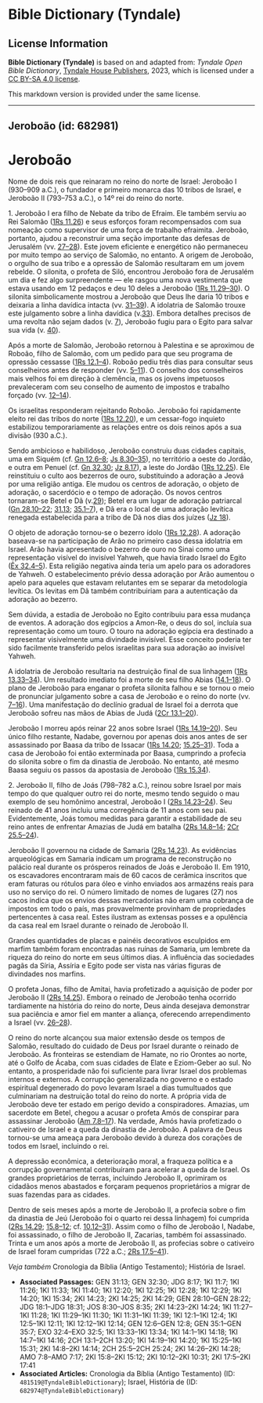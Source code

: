 # Bible Dictionary (Tyndale)

## License Information

**Bible Dictionary (Tyndale)** is based on and adapted from: _Tyndale Open Bible Dictionary_, [Tyndale House Publishers](https://tyndaleopenresources.com/), 2023, which is licensed under a [CC BY-SA 4.0 license](https://creativecommons.org/licenses/by-sa/4.0/legalcode.en).

This markdown version is provided under the same license.



--------------------------------

## Jeroboão (id: 682981)

Jeroboão
========

Nome de dois reis que reinaram no reino do norte de Israel: Jeroboão I (930–909 a.C.), o fundador e primeiro monarca das 10 tribos de Israel, e Jeroboão II (793–753 a.C.), o 14º rei do reino do norte.

1\. Jeroboão I era filho de Nebate da tribo de Efraim. Ele também serviu ao Rei Salomão ([1Rs 11\.26](https://ref.ly/1Kgs11:26)) e seus esforços foram recompensados com sua nomeação como supervisor de uma força de trabalho efraimita. Jeroboão, portanto, ajudou a reconstruir uma seção importante das defesas de Jerusalém (vv. [27–28](https://ref.ly/1Kgs11:27-1Kgs11:28)). Este jovem eficiente e energético não permaneceu por muito tempo ao serviço de Salomão, no entanto. A origem de Jeroboão, o orgulho de sua tribo e a opressão de Salomão resultaram em um jovem rebelde. O silonita, o profeta de Siló, encontrou Jeroboão fora de Jerusalém um dia e fez algo surpreendente — ele rasgou uma nova vestimenta que estava usando em 12 pedaços e deu 10 deles a Jeroboão ([1Rs 11\.29–30](https://ref.ly/1Kgs11:29-1Kgs11:30)). O silonita simbolicamente mostrou a Jeroboão que Deus lhe daria 10 tribos e deixaria a linha davídica intacta (vv. [31–39](https://ref.ly/1Kgs11:31-1Kgs11:39)). A idolatria de Salomão trouxe este julgamento sobre a linha davídica (v.[33](https://ref.ly/1Kgs11:33)). Embora detalhes precisos de uma revolta não sejam dados (v. [7](https://ref.ly/1Kgs11:7)), Jeroboão fugiu para o Egito para salvar sua vida (v. [40](https://ref.ly/1Kgs11:40)).

Após a morte de Salomão, Jeroboão retornou à Palestina e se aproximou de Roboão, filho de Salomão, com um pedido para que seu programa de opressão cessasse ([1Rs 12\.1–4](https://ref.ly/1Kgs12:1-1Kgs12:4)). Roboão pediu três dias para consultar seus conselheiros antes de responder (vv. [5–11](https://ref.ly/1Kgs12:5-1Kgs12:11)). O conselho dos conselheiros mais velhos foi em direção à clemência, mas os jovens impetuosos prevaleceram com seu conselho de aumento de impostos e trabalho forçado (vv. [12–14](https://ref.ly/1Kgs12:12-1Kgs12:14)).

Os israelitas responderam rejeitando Roboão. Jeroboão foi rapidamente eleito rei das tribos do norte ([1Rs 12\.20](https://ref.ly/1Kgs12:20)), e um cessar\-fogo inquieto estabilizou temporariamente as relações entre os dois reinos após a sua divisão (930 a.C.).

Sendo ambicioso e habilidoso, Jeroboão construiu duas cidades capitais, uma em Siquém (cf. [Gn 12\.6–8](https://ref.ly/Gen12:6-Gen12:8); [Js 8\.30–35](https://ref.ly/Josh8:30-Josh8:35)), no território a oeste do Jordão, e outra em Penuel (cf. [Gn 32\.30](https://ref.ly/Gen32:30); [Jz 8\.17](https://ref.ly/Judg8:17)), a leste do Jordão ([1Rs 12\.25](https://ref.ly/1Kgs12:25)). Ele reinstituiu o culto aos bezerros de ouro, substituindo a adoração a Jeová por uma religião antiga. Ele mudou os centros de adoração, o objeto de adoração, o sacerdócio e o tempo de adoração. Os novos centros tornaram\-se Betel e Dã (v.[29](https://ref.ly/1Kgs12:29)); Betel era um lugar de adoração patriarcal ([Gn 28\.10–22](https://ref.ly/Gen28:10-Gen28:22); [31\.13](https://ref.ly/Gen31:13); [35\.1–7](https://ref.ly/Gen35:1-Gen35:7)), e Dã era o local de uma adoração levítica renegada estabelecida para a tribo de Dã nos dias dos juízes ([Jz 18](https://ref.ly/Judg18:1-Judg18:31)).

O objeto de adoração tornou\-se o bezerro ídolo ([1Rs 12\.28](https://ref.ly/1Kgs12:28)). A adoração baseava\-se na participação de Arão no primeiro caso dessa idolatria em Israel. Arão havia apresentado o bezerro de ouro no Sinai como uma representação visível do invisível Yahweh, que havia tirado Israel do Egito ([Êx 32\.4–5](https://ref.ly/Exod32:4-Exod32:5)). Esta religião negativa ainda teria um apelo para os adoradores de Yahweh. O estabelecimento prévio dessa adoração por Arão aumentou o apelo para aqueles que estavam relutantes em se separar da metodologia levítica. Os levitas em Dã também contribuiriam para a autenticação da adoração ao bezerro.

Sem dúvida, a estadia de Jeroboão no Egito contribuiu para essa mudança de eventos. A adoração dos egípcios a Amon\-Re, o deus do sol, incluía sua representação como um touro. O touro na adoração egípcia era destinado a representar visivelmente uma divindade invisível. Esse conceito poderia ter sido facilmente transferido pelos israelitas para sua adoração ao invisível Yahweh.

A idolatria de Jeroboão resultaria na destruição final de sua linhagem ([1Rs 13\.33–34](https://ref.ly/1Kgs13:33-1Kgs13:34)). Um resultado imediato foi a morte de seu filho Abias ([14\.1–18](https://ref.ly/1Kgs14:1-1Kgs14:18)). O plano de Jeroboão para enganar o profeta silonita falhou e se tornou o meio de pronunciar julgamento sobre a casa de Jeroboão e o reino do norte (vv. [7–16](https://ref.ly/1Kgs14:7-1Kgs14:16)). Uma manifestação do declínio gradual de Israel foi a derrota que Jeroboão sofreu nas mãos de Abias de Judá ([2Cr 13\.1–20](https://ref.ly/2Chr13:1-2Chr13:20)).

Jeroboão I morreu após reinar 22 anos sobre Israel ([1Rs 14\.19–20](https://ref.ly/1Kgs14:19-1Kgs14:20)). Seu único filho restante, Nadabe, governou por apenas dois anos antes de ser assassinado por Baasa da tribo de Issacar ([1Rs 14\.20](https://ref.ly/1Kgs14:20); [15\.25–31](https://ref.ly/1Kgs15:25-1Kgs15:31)). Toda a casa de Jeroboão foi então exterminada por Baasa, cumprindo a profecia do silonita sobre o fim da dinastia de Jeroboão. No entanto, até mesmo Baasa seguiu os passos da apostasia de Jeroboão ([1Rs 15\.34](https://ref.ly/1Kgs15:34)).

2\. Jeroboão II, filho de Joás (798–782 a.C.), reinou sobre Israel por mais tempo do que qualquer outro rei do norte, mesmo tendo seguido o mau exemplo de seu homônimo ancestral, Jeroboão I ([2Rs 14\.23–24](https://ref.ly/2Kgs14:23-2Kgs14:24)). Seu reinado de 41 anos incluiu uma corregência de 11 anos com seu pai. Evidentemente, Joás tomou medidas para garantir a estabilidade de seu reino antes de enfrentar Amazias de Judá em batalha ([2Rs 14\.8–14](https://ref.ly/2Kgs14:8-2Kgs14:14); [2Cr 25\.5–24](https://ref.ly/2Chr25:5-2Chr25:24)).

Jeroboão II governou na cidade de Samaria ([2Rs 14\.23](https://ref.ly/2Kgs14:23)). As evidências arqueológicas em Samaria indicam um programa de reconstrução no palácio real durante os prósperos reinados de Joás e Jeroboão II. Em 1910, os escavadores encontraram mais de 60 cacos de cerâmica inscritos que eram faturas ou rótulos para óleo e vinho enviados aos armazéns reais para uso no serviço do rei. O número limitado de nomes de lugares (27\) nos cacos indica que os envios dessas mercadorias não eram uma cobrança de impostos em todo o país, mas provavelmente provinham de propriedades pertencentes à casa real. Estes ilustram as extensas posses e a opulência da casa real em Israel durante o reinado de Jeroboão II.

Grandes quantidades de placas e painéis decorativos esculpidos em marfim também foram encontradas nas ruínas de Samaria, um lembrete da riqueza do reino do norte em seus últimos dias. A influência das sociedades pagãs da Síria, Assíria e Egito pode ser vista nas várias figuras de divindades nos marfins.

O profeta Jonas, filho de Amitai, havia profetizado a aquisição de poder por Jeroboão II ([2Rs 14\.25](https://ref.ly/2Kgs14:25)). Embora o reinado de Jeroboão tenha ocorrido tardiamente na história do reino do norte, Deus ainda desejava demonstrar sua paciência e amor fiel em manter a aliança, oferecendo arrependimento a Israel (vv. [26–28](https://ref.ly/2Kgs14:26-2Kgs14:28)).

O reino do norte alcançou sua maior extensão desde os tempos de Salomão, resultado do cuidado de Deus por Israel durante o reinado de Jeroboão. As fronteiras se estendiam de Hamate, no rio Orontes ao norte, até o Golfo de Ácaba, com suas cidades de Elate e Eziom\-Geber ao sul. No entanto, a prosperidade não foi suficiente para livrar Israel dos problemas internos e externos. A corrupção generalizada no governo e o estado espiritual degenerado do povo levaram Israel a dias tumultuados que culminariam na destruição total do reino do norte. A própria vida de Jeroboão deve ter estado em perigo devido a conspiradores. Amazias, um sacerdote em Betel, chegou a acusar o profeta Amós de conspirar para assassinar Jeroboão ([Am 7\.8–17](https://ref.ly/Amos7:8-Amos7:17)). Na verdade, Amós havia profetizado o cativeiro de Israel e a queda da dinastia de Jeroboão. A palavra de Deus tornou\-se uma ameaça para Jeroboão devido à dureza dos corações de todos em Israel, incluindo o rei.

A depressão econômica, a deterioração moral, a fraqueza política e a corrupção governamental contribuíram para acelerar a queda de Israel. Os grandes proprietários de terras, incluindo Jeroboão II, oprimiram os cidadãos menos abastados e forçaram pequenos proprietários a migrar de suas fazendas para as cidades.

Dentro de seis meses após a morte de Jeroboão II, a profecia sobre o fim da dinastia de Jeú (Jeroboão foi o quarto rei dessa linhagem) foi cumprida ([2Rs 14\.29](https://ref.ly/2Kgs14:29); [15\.8–12](https://ref.ly/2Kgs15:8-2Kgs15:12); cf. [10\.12–31](https://ref.ly/2Kgs10:12-2Kgs10:31)). Assim como o filho de Jeroboão I, Nadabe, foi assassinado, o filho de Jeroboão II, Zacarias, também foi assassinado. Trinta e um anos após a morte de Jeroboão II, as profecias sobre o cativeiro de Israel foram cumpridas (722 a.C.; [2Rs 17\.5–41](https://ref.ly/2Kgs17:5-2Kgs17:41)).

*Veja também* Cronologia da Bíblia (Antigo Testamento); História de Israel.

* **Associated Passages:** GEN 31:13; GEN 32:30; JDG 8:17; 1KI 11:7; 1KI 11:26; 1KI 11:33; 1KI 11:40; 1KI 12:20; 1KI 12:25; 1KI 12:28; 1KI 12:29; 1KI 14:20; 1KI 15:34; 2KI 14:23; 2KI 14:25; 2KI 14:29; GEN 28:10–GEN 28:22; JDG 18:1–JDG 18:31; JOS 8:30–JOS 8:35; 2KI 14:23–2KI 14:24; 1KI 11:27–1KI 11:28; 1KI 11:29–1KI 11:30; 1KI 11:31–1KI 11:39; 1KI 12:1–1KI 12:4; 1KI 12:5–1KI 12:11; 1KI 12:12–1KI 12:14; GEN 12:6–GEN 12:8; GEN 35:1–GEN 35:7; EXO 32:4–EXO 32:5; 1KI 13:33–1KI 13:34; 1KI 14:1–1KI 14:18; 1KI 14:7–1KI 14:16; 2CH 13:1–2CH 13:20; 1KI 14:19–1KI 14:20; 1KI 15:25–1KI 15:31; 2KI 14:8–2KI 14:14; 2CH 25:5–2CH 25:24; 2KI 14:26–2KI 14:28; AMO 7:8–AMO 7:17; 2KI 15:8–2KI 15:12; 2KI 10:12–2KI 10:31; 2KI 17:5–2KI 17:41
* **Associated Articles:** Cronologia da Bíblia (Antigo Testamento) (ID: `481519@TyndaleBibleDictionary`); Israel, História de (ID: `682974@TyndaleBibleDictionary`)

